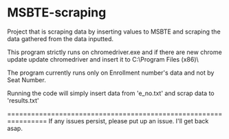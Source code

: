 # MSBTE-scraping
Project that is scraping data by inserting values to MSBTE and scraping the data gathered from the data inputted.

This program strictly runs on chromedriver.exe
and if there are new chrome update update chromedriver and insert it to C:\Program Files (x86)\

The program currently runs only on Enrollment number's data and not by Seat Number.

Running the code will simply insert data from 'e_no.txt' and scrap data to 'results.txt'

================================================================
If any issues persist, please put up an issue. I'll get back asap.

